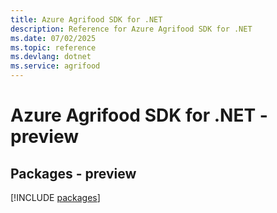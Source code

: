 ```yaml
---
title: Azure Agrifood SDK for .NET
description: Reference for Azure Agrifood SDK for .NET
ms.date: 07/02/2025
ms.topic: reference
ms.devlang: dotnet
ms.service: agrifood
---
```

# Azure Agrifood SDK for .NET - preview
## Packages - preview
[!INCLUDE [packages](agrifood-index.md)]